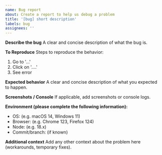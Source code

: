 ```yaml
---
name: Bug report
about: Create a report to help us debug a problem
title: '[bug] short description'
labels: bug
assignees: ''
---
```


**Describe the bug**
A clear and concise description of what the bug is.

**To Reproduce**
Steps to reproduce the behavior:

1. Go to '...'
2. Click on '....'
3. See error

**Expected behavior**
A clear and concise description of what you expected to happen.

**Screenshots / Console**
If applicable, add screenshots or console logs.

**Environment (please complete the following information):**

- OS: (e.g. macOS 14, Windows 11)
- Browser: (e.g. Chrome 123, Firefox 124)
- Node: (e.g. 18.x)
- Commit/branch: (if known)

**Additional context**
Add any other context about the problem here (workarounds, temporary fixes).
